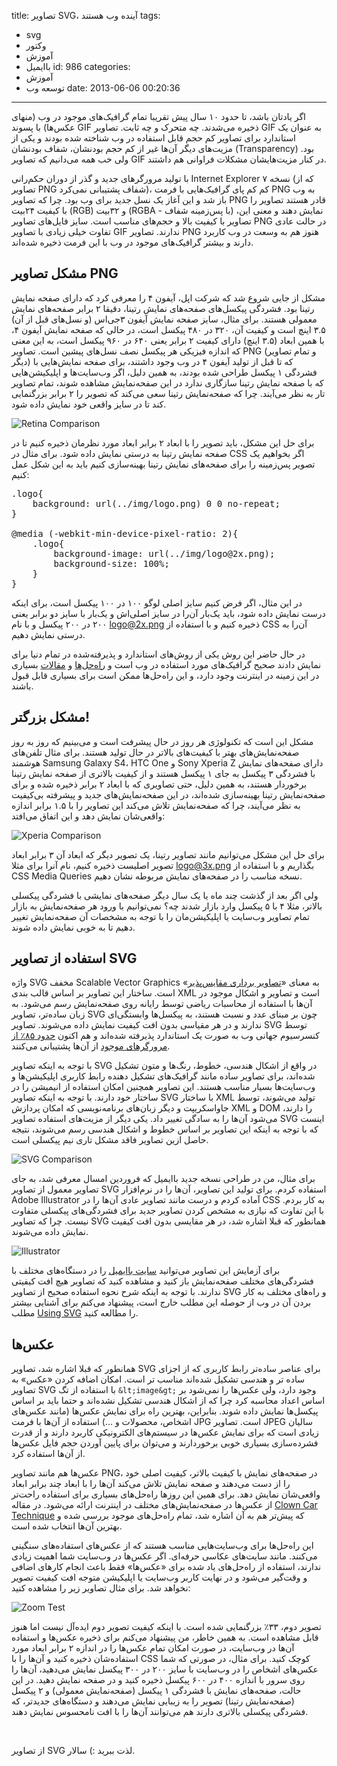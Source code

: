 title: تصاویر SVG، آینده وب هستند
tags:
  - svg
  - وکتور
  - آموزش
  - باایمیل
id: 986
categories:
  - آموزش
  - توسعه وب
date: 2013-06-06 00:20:36
---

اگر یادتان باشد، تا حدود ۱۰ سال پیش تقریبا تمام گرافیک‌های موجود در وب (منهای عکس‌ها) با پسوند GIF ذخیره می‌شدند. چه متحرک و چه ثابت. تصاویر GIF به عنوان یک استاندارد برای تصاویر کم حجم قابل استفاده در وب شناخته شده بودند و یکی از مزیت‌های دیگر آن‌ها غیر از کم حجم بودنشان، شفاف بودنشان (Transparency) بود. ولی خب همه می‌دانیم که تصاویر GIF در کنار مزیت‌هایشان مشکلات فراوانی هم داشتند.

با تولید مرورگرهای جدید و گذر از دوران حکم‌رانی Internet Explorer نسخه ۷ (که از تصاویر PNG شفاف پشتیبانی نمی‌کرد)، کم کم پای گرافیک‌هایی با فرمت PNG به وب باز شد و این آغاز یک نسل جدید برای وب بود. چرا که تصاویر PNG قادر هستند تصاویر را با کیفیت ۲۴بیت (RGB) و ۳۲بیت (RGBA - با پس‌زمینه شفاف) نمایش دهند و معنی این، تصاویر با کیفیت بالا و حجم‌های مناسب است. سایز فایل‌های تصاویر PNG در حالت عادی تفاوت خیلی زیادی با تصاویر GIF ندارند. تصاویر PNG هنوز هم به وسعت در وب کاربرد دارند و بیشتر گرافیک‌های موجود در وب با این فرمت ذخیره شده‌اند.

<!--more-->

## مشکل تصاویر PNG

مشکل از جایی شروع شد که شرکت اپل، آیفون ۴ را معرفی کرد که دارای صفحه نمایش رتینا بود. فشردگی پیکسل‌های صفحه‌های نمایش رتینا، دقیقا ۲ برابر صفحه‌های نمایش معمولی هستند. برای مثال، سایز صفحه نمایش آیفون ۳جی‌اس (و نسل‌های قبل از آن) ۳.۵ اینچ است و کیفیت آن، ۳۲۰ در ۴۸۰ پیکسل است، در حالی که صفحه نمایش آیفون ۴، با همین ابعاد (۳.۵ اینچ) دارای کیفیت ۲ برابر یعنی ۶۴۰ در ۹۶۰ پیکسل است، به این معنی که اندازه فیزیکی هر پیکسل نصف نسل‌های پیشین است. تصاویر PNG (و تمام تصاویر دیگر) که تا قبل از تولید آیفون ۴ در وب وجود داشتند، برای صفحه نمایش‌هایی با فشردگی ۱ پیکسل طراحی شده بودند، به همین دلیل، اگر وب‌سایت‌ها و اپلیکیشن‌هایی که با صفحه نمایش رتینا سازگاری ندارد در این صفحه‌نمایش مشاهده شوند، تمام تصاویر تار به نظر می‌آیند. چرا که صفحه‌نمایش رتینا سعی می‌کند که تصویر را ۲ برابر بزرگنمایی کند تا در سایز واقعی خود نمایش داده شود.

![Retina Comparison](http://sallar.me/wp-content/uploads/2013/06/retina-comparison.png)

برای حل این مشکل، باید تصویر را با ابعاد ۲ برابر ابعاد مورد نظرمان ذخیره کنیم تا در صفحه نمایش رتینا به درستی نمایش داده شود. برای مثال در CSS اگر بخواهیم یک تصویر پس‌زمینه را برای صفحه‌های نمایش رتینا بهینه‌سازی کنیم باید به این شکل عمل کنیم:
<pre lang="css">.logo{
    background: url(../img/logo.png) 0 0 no-repeat;
}

@media (-webkit-min-device-pixel-ratio: 2){
    .logo{
        background-image: url(../img/logo@2x.png);
        background-size: 100%;
    }
}</pre>
در این مثال، اگر فرض کنیم سایز اصلی لوگو ۱۰۰ در ۱۰۰ پیکسل است، برای اینکه درست نمایش داده شود، باید یک‌بار آن‌را در سایز اصلی‌اش و یک‌بار با سایز دو برابر یعنی ۲۰۰ در ۲۰۰ پیکسل و با نام logo@2x.png ذخیره کنیم و با استفاده از CSS آن‌را به درستی نمایش دهیم.

در حال حاضر این روش یکی از روش‌های استاندارد و پذیرفته‌شده در تمام دنیا برای نمایش دادند صحیح گرافیک‌های مورد استفاده در وب است و [راه‌حل‌ها](http://codevisually.com/?s=retina) و [مقالات](http://coding.smashingmagazine.com/2013/06/02/clown-car-technique-solving-for-adaptive-images-in-responsive-web-design/) بسیاری در این زمینه در اینترنت وجود دارد، و این راه‌حل‌ها ممکن است برای بسیاری قابل قبول باشند.

## مشکل بزرگتر!

مشکل این است که تکنولوژی هر روز در حال پیشرفت است و می‌بینیم که روز به روز صفحه‌نمایش‌های بهتر با کیفیت‌های بالاتر در حال تولید هستند. برای مثال تلفن‌های هوشمند Samsung Galaxy S4، HTC One و Sony Xperia Z دارای صفحه‌های نمایش با فشردگی ۳ پیکسل به جای ۱ پیکسل هستند و از کیفیت بالاتری از صفحه نمایش رتینا برخوردار هستند، به همین دلیل، حتی تصاویری که با ابعاد ۲ برابر ذخیره شده و برای صفحه‌نمایش رتینا بهینه‌سازی شده‌اند، در این صفحه‌نمایش‌های جدید و پیشرفته بی‌کیفیت به نظر می‌آیند، چرا که صفحه‌نمایش تلاش می‌کند این تصاویر را با ۱.۵ برابر اندازه واقعی‌شان نمایش دهد و این اتفاق می‌افتد:

![Xperia Comparison](http://sallar.me/wp-content/uploads/2013/06/xperiaz-comparison.png)

برای حل این مشکل می‌توانیم مانند تصاویر رتینا، یک تصویر دیگر که ابعاد آن ۳ برابر ابعاد تصویر اصلیست ذخیره کنیم، نام آنرا برای مثلا logo@3x.png بگذاریم و با استفاده از CSS Media Queries نسخه مناسب را در صفحه‌های نمایش مربوطه نشان دهیم.

ولی اگر بعد از گذشت چند ماه یا یک سال دیگر صفحه‌های نمایشی با فشردگی پیکسلی بالاتر، مثلا ۴ با ۵ پیکسل وارد بازار شدند چه؟ نمی‌توانیم با ورود هر صفحه‌نمایش به بازار تمام تصاویر وب‌سایت یا اپلیکیشن‌مان را با توجه به مشخصات آن صفحه‌نمایش تغییر دهیم تا به خوبی نمایش داده شوند.

## استفاده از تصاویر SVG

واژه SVG مخفف Scalable Vector Graphics به معنای «[تصاویر برداری مقایس‌پذیر](http://fa.wikipedia.org/wiki/%D9%86%DA%AF%D8%A7%D8%B1%D9%87%E2%80%8C%D8%B3%D8%A7%D8%B2%DB%8C_%D8%A8%D8%B1%D8%AF%D8%A7%D8%B1%DB%8C_%D9%85%D9%82%DB%8C%D8%A7%D8%B3%E2%80%8C%D9%BE%D8%B0%DB%8C%D8%B1)» است. ساختار این تصاویر بر اساس قالب بندی XML است و تصاویر و اشکال موجود در آن‌ها با استفاده از محاسبات ریاضی توسط رایانه روی صفحه‌نمایش رسم می‌شود. به زبان ساده‌تر، تصاویر SVG چون بر مبنای عدد و نسبت هستند، به پیکسل‌ها وابستگی‌ای ندارند و در هر مقیاسی بدون افت کیفیت نمایش داده می‌شوند. تصاویر SVG توسط کنسرسیوم جهانی وب به صورت یک استاندارد پذیرفته شده‌اند و هم اکنون [حدود ۸۵٪ از مرورگرهای موجود](http://caniuse.com/svg) از آن‌ها پشتیبانی می‌کنند.

با توجه به اینکه تصاویر SVG در واقع از اشکال هندسی، خطوط، رنگ‌ها و متون تشکیل شده‌اند، برای تصاویر ساده مانند گرافیک‌های تشکیل دهنده رابط کاربری اپلیکیشن‌ها و وب‌سایت‌ها بسیار مناسب هستند. این تصاویر همچنین امکان استفاده از انیمیشن را در ساختار خود دارند. با توجه به اینکه تصاویر SVG با ساختار XML تولید می‌شوند، توسط جاواسکریپت و دیگر زبان‌های برنامه‌نویسی که امکان پردازش XML و DOM را دارند، می‌شود آن‌ها را به سادگی تغییر داد. یکی دیگر از مزیت‌های استفاده تصاویر SVG اینست که با توجه به اینکه این تصاویر بر اساس خطوط و اشکال هندسی رسم می‌شوند، نتیجه حاصل ازین تصاویر فاقد مشکل تاری نیم پیکسلی است.

![SVG Comparison](http://sallar.me/wp-content/uploads/2013/06/svg-comparison.png)

برای مثال، من در طراحی نسخه جدید باایمیل که فروردین امسال معرفی شد، به جای تصاویر معمول از تصاویر SVG استفاده کردم. برای تولید این تصاویر، آن‌ها را در نرم‌افزار Adobe Illustrator آماده کردم و درست مانند تصاویر عادی آن‌ها را در CSS به کار بردم. با این تفاوت که نیازی به مشخص کردن تصاویر جدید برای فشردگی‌های پیکسلی متفاوت نیست. چرا که تصاویر SVG همانطور که قبلا اشاره شد، در هر مقایسی بدون افت کیفیت نمایش داده می‌شوند.

![Illustrator](http://sallar.me/wp-content/uploads/2013/06/Screen-Shot-2013-06-06-at-3.37.27-PM.png)

برای آزمایش این تصاویر می‌توانید [سایت باایمیل](http://baaemail.com) را در دستگاه‌های مختلف با فشردگی‌های مختلف صفحه‌نمایش باز کنید و مشاهده کنید که تصاویر هیچ افت کیفیتی ندارند. با توجه به اینکه شرح نحوه استفاده صحیح از تصاویر SVG و راه‌های مختلف به کار بردن آن در وب از حوصله این مطلب خارج است، پیشنهاد می‌کنم برای آشنایی بیشتر مطلب [Using SVG](http://css-tricks.com/using-svg/) را مطالعه کنید.

## عکس‌ها

همانطور که قبلا اشاره شد، تصاویر SVG برای عناصر ساده‌تر رابط کاربری که از اجزای ساده تر و هندسی تشکیل شده‌اند مناسب تر است. امکان اضافه کردن «عکس» به تصاویر SVG با استفاده از تگ `&lt;image&gt;` وجود دارد، ولی عکس‌ها را نمی‌شود بر اساس اعداد محاسبه کرد چرا که از اشکال هندسی تشکیل نشده‌اند و حتما باید بر اساس پیکسل‌ها نمایش داده شوند. بنابراین، بهترین راه برای نمایش عکس‌ها (مانند عکس‌های اشخاص، محصولات و ...) استفاده از آن‌ها با فرمت JPG است. تصاویر JPEG سالیان زیادی است که برای نمایش عکس‌ها در سیستم‌های الکترونیکی کاربرد دارند و از قدرت فشرده‌سازی بسیاری خوبی برخوردارند و می‌توان برای پایین آوردن حجم فایل عکس‌ها از آن‌ها استفاده کرد.

عکس‌ها هم مانند تصاویر PNG، در صفحه‌های نمایش با کیفیت بالاتر، کیفیت اصلی خود را از دست می‌دهند و صفحه نمایش تلاش می‌کند آن‌ها را با ابعاد چند برابر ابعاد واقعی‌شان نمایش دهد. برای همین این روزها راه‌حل‌های بسیاری برای استفاده راحت‌تر از عکس‌ها در صفحه‌نمایش‌های مختلف در اینترنت ارائه می‌شود. در مقاله [Clown Car Technique](http://coding.smashingmagazine.com/2013/06/02/clown-car-technique-solving-for-adaptive-images-in-responsive-web-design/) که پیش‌تر هم به آن اشاره شد، تمام راه‌حل‌های موجود بررسی شده و بهترین آن‌ها انتخاب شده است.

این راه‌حل‌ها برای وب‌سایت‌هایی مناسب هستند که از عکس‌های استفاده‌های سنگینی می‌کنند. مانند سایت‌های عکاسی حرفه‌ای. اگر عکس‌ها در وب‌سایت شما اهمیت زیادی ندارند، استفاده از راه‌حل‌های یاد شده برای «عکس‌ها» فقط باعث انجام کارهای اضافی و وقت‌گیر می‌شود و در نهایت کاربر وب‌سایت یا اپلیکیشن متوجه افت کیفیت تصویر نخواهد شد. برای مثال تصاویر زیر را مشاهده کنید:

![Zoom Test](http://sallar.me/wp-content/uploads/2013/06/zoom.jpg)

تصویر دوم، ۳۳٪ بزرگنمایی شده است. با اینکه کیفیت تصویر دوم ایده‌آل نیست اما هنوز قابل مشاهده است. به همین خاطر، من پیشنهاد می‌کنم برای ذخیره عکس‌ها و استفاده آن‌ها در وب‌سایت، در صورت امکان تمام عکس‌ها را در اندازه ۲ برابر ابعاد مورد استفاده‌شان ذخیره کنید و آن‌ها را با CSS کوچک کنید. برای مثال، در صورتی که شما عکس‌های اشخاص را در وب‌سایت با سایز ۲۰۰ در ۳۰۰ پیکسل نمایش می‌دهید، آن‌ها را روی سرور با اندازه ۴۰۰ در ۶۰۰ پیکسل ذخیره کنید و در صفحه نمایش دهید. در این حالت، صفحه‌های نمایش با فشردگی ۱ پیکسل (صفحه‌نمایش معمولی) و ۲ پیکسل (صفحه‌نمایش رتینا) تصویر را به زیبایی نمایش می‌دهند و دستگاه‌های جدیدتر، که فشردگی پیکسلی بالاتری دارند هم می‌توانند آن‌ها را با افت نامحسوس نمایش دهند.

&nbsp;

از تصاویر SVG لذت ببرید :)
سالار.
